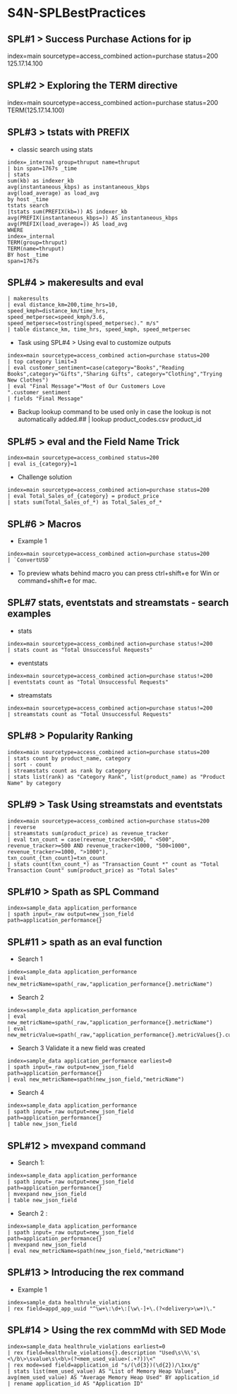 # S4N-SPLBestPractices

## SPL#1 > Success Purchase Actions for ip
index=main sourcetype=access_combined action=purchase status=200 125.17.14.100

## SPL#2 > Exploring the TERM directive
index=main sourcetype=access_combined action=purchase status=200 TERM(125.17.14.100)

## SPL#3 > tstats with PREFIX
- classic search using stats
```
index=_internal group=thruput name=thruput
| bin span=1767s _time
| stats
sum(kb) as indexer_kb
avg(instantaneous_kbps) as instantaneous_kbps
avg(load_average) as load_avg
by host _time
tstats search
|tstats sum(PREFIX(kb=)) AS indexer_kb avg(PREFIX(instantaneous_kbps=)) AS instantaneous_kbps avg(PREFIX(load_average=)) AS load_avg
WHERE
index=_internal
TERM(group=thruput)
TERM(name=thruput)
BY host _time
span=1767s
```
## SPL#4 > makeresults and eval
```
| makeresults
| eval distance_km=200,time_hrs=10,
speed_kmph=distance_km/time_hrs,
speed_metpersec=speed_kmph/3.6,
speed_metpersec=tostring(speed_metpersec)." m/s"
| table distance_km, time_hrs, speed_kmph, speed_metpersec
```
- Task using SPL#4 > Using eval to customize outputs
```
index=main sourcetype=access_combined action=purchase status=200
| top category limit=3
| eval customer_sentiment=case(category="Books","Reading Books",category="Gifts","Sharing Gifts", category="Clothing","Trying New Clothes")
| eval "Final Message"="Most of Our Customers Love ".customer_sentiment
| fields "Final Message"
```

- Backup lookup command to be used only in case the lookup is not automatically added.##
| lookup product_codes.csv product_id

## SPL#5 > eval and the Field Name Trick
```
index=main sourcetype=access_combined status=200
| eval is_{category}=1
```
- Challenge solution
```
index=main sourcetype=access_combined action=purchase status=200
| eval Total_Sales_of_{category} = product_price
| stats sum(Total_Sales_of_*) as Total_Sales_of_*
```
## SPL#6 > Macros
- Example 1
```
index=main sourcetype=access_combined action=purchase status=200
| `ConvertUSD`
```
- To preview whats behind macro you can press ctrl+shift+e for Win or command+shift+e for mac.
## SPL#7 stats, eventstats and streamstats - search examples
- stats
```
index=main sourcetype=access_combined action=purchase status!=200
| stats count as "Total Unsuccessful Requests"
```
- eventstats
```
index=main sourcetype=access_combined action=purchase status!=200
| eventstats count as "Total Unsuccessful Requests"
```
- streamstats
```
index=main sourcetype=access_combined action=purchase status!=200
| streamstats count as "Total Unsuccessful Requests"
```
## SPL#8 > Popularity Ranking
```
index=main sourcetype=access_combined action=purchase status=200
| stats count by product_name, category
| sort - count
| streamstats count as rank by category
| stats list(rank) as "Category Rank", list(product_name) as "Product Name" by category
```
## SPL#9 > Task Using streamstats and eventstats
```
index=main sourcetype=access_combined action=purchase status=200
| reverse
| streamstats sum(product_price) as revenue_tracker
| eval txn_count = case(revenue_tracker<500, " <500", revenue_tracker>=500 AND revenue_tracker<1000, "500<1000", revenue_tracker>=1000, ">1000"),
txn_count_{txn_count}=txn_count
| stats count(txn_count_*) as "Transaction Count *" count as "Total Transaction Count" sum(product_price) as "Total Sales"
```
## SPL#10 > Spath as SPL Command
```
index=sample_data application_performance
| spath input=_raw output=new_json_field path=application_performance{}
```
## SPL#11 > spath as an eval function
- Search 1
```
index=sample_data application_performance
| eval new_metricName=spath(_raw,"application_performance{}.metricName")
```
- Search 2
```
index=sample_data application_performance
| eval new_metricName=spath(_raw,"application_performance{}.metricName")
| eval new_metricValue=spath(_raw,"application_performance{}.metricValues{}.current")
```
- Search 3 Validate it a new field was created
```
index=sample_data application_performance earliest=0
| spath input=_raw output=new_json_field path=application_performance{}
| eval new_metricName=spath(new_json_field,"metricName")
```
- Search 4
```
index=sample_data application_performance
| spath input=_raw output=new_json_field path=application_performance{}
| table new_json_field
```

## SPL#12 > mvexpand command
- Search 1:
```
index=sample_data application_performance
| spath input=_raw output=new_json_field path=application_performance{}
| mvexpand new_json_field
| table new_json_field
```
- Search 2 :
```
index=sample_data application_performance
| spath input=_raw output=new_json_field path=application_performance{}
| mvexpand new_json_field
| eval new_metricName=spath(new_json_field,"metricName")
```
## SPL#13 > Introducing the rex command
- Example 1
```
index=sample_data healthrule_violations
| rex field=appd_app_uuid "^\w+\:\d+\:[\w\-]+\.(?<delivery>\w+)\."
```
## SPL#14 > Using the rex commMd with SED Mode
```
index=sample_data healthrule_violations earliest=0
| rex field=healthrule_violations{}.description "Used\s\%\'s\<\/b\>\svalue\s\<b\>(?<mem_used_value>(.+?))\<"
| rex mode=sed field=application_id "s/(\d{3})(\d{2})/\1xx/g"
| stats list(mem_used_value) AS "List of Memory Heap Values", avg(mem_used_value) AS "Average Memory Heap Used" BY application_id
| rename application_id AS "Application ID"
```
